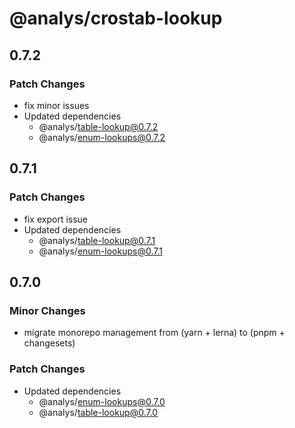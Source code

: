 # @analys/crostab-lookup

## 0.7.2

### Patch Changes

- fix minor issues
- Updated dependencies
  - @analys/table-lookup@0.7.2
  - @analys/enum-lookups@0.7.2

## 0.7.1

### Patch Changes

- fix export issue
- Updated dependencies
  - @analys/table-lookup@0.7.1
  - @analys/enum-lookups@0.7.1

## 0.7.0

### Minor Changes

- migrate monorepo management from (yarn + lerna) to (pnpm + changesets)

### Patch Changes

- Updated dependencies
  - @analys/enum-lookups@0.7.0
  - @analys/table-lookup@0.7.0
